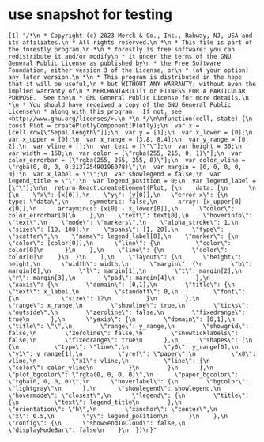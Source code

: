 # use snapshot for testing

    [1] "/*\n * Copyright (c) 2023 Merck & Co., Inc., Rahway, NJ, USA and its affiliates.\n * All rights reserved.\n *\n * This file is part of the forestly program.\n *\n * forestly is free software: you can redistribute it and/or modify\n * it under the terms of the GNU General Public License as published by\n * the Free Software Foundation, either version 3 of the License, or\n * (at your option) any later version.\n *\n * This program is distributed in the hope that it will be useful,\n * but WITHOUT ANY WARRANTY; without even the implied warranty of\n * MERCHANTABILITY or FITNESS FOR A PARTICULAR PURPOSE.  See the\n * GNU General Public License for more details.\n *\n * You should have received a copy of the GNU General Public License\n * along with this program.  If not, see <http://www.gnu.org/licenses/>.\n *\n */\n\nfunction(cell, state) {\n  const Plot = createPlotlyComponent(Plotly);\n  var x = [cell.row[\"Sepal.Length\"]];\n  var y = [1];\n  var x_lower = [0];\n  var x_upper = [0];\n  var x_range = [3.8, 8.4];\n  var y_range = [0, 2];\n  var vline = [];\n  var text = [\"\"];\n  var height = 30;\n  var width = 150;\n  var color = [\"rgba(255, 215, 0, 1)\"];\n  var color_errorbar = [\"rgba(255, 255, 255, 0)\"];\n  var color_vline = \"rgba(0, 0, 0, 0.313725490196078)\";\n  var margin = [0, 0, 0, 0, 0];\n  var x_label = \"\";\n  var showlegend = false;\n  var legend_title = \"\";\n  var legend_position = 0;\n  var legend_label = [\"\"];\n\n  return React.createElement(Plot, {\n    data: [\n      \n  {\n    \"x\": [x[0]],\n    \"y\": [y[0]],\n   \"error_x\": {\n      type: \"data\",\n      symmetric: false,\n      array: [x_upper[0] - x[0]],\n      arrayminus: [x[0] - x_lower[0]],\n      \"color\": color_errorbar[0]\n    },\n    \"text\": text[0],\n    \"hoverinfo\": \"text\",\n    \"mode\": \"markers\",\n    \"alpha_stroke\": 1,\n    \"sizes\": [10, 100],\n    \"spans\": [1, 20],\n    \"type\": \"scatter\",\n    \"name\": legend_label[0],\n    \"marker\": {\n      \"color\": [color[0]],\n      \"line\": {\n          \"color\": color[0]\n      }\n    },\n    \"line\": {\n        \"color\": color[0]\n    }\n  }\n    ],\n    \"layout\": {\n      \"height\": height,\n      \"width\": width,\n      \"margin\": {\n        \"b\": margin[0],\n        \"l\": margin[1],\n        \"t\": margin[2],\n        \"r\": margin[3],\n        \"pad\": margin[4]\n      },\n      \"xaxis\": {\n        \"domain\": [0,1],\n        \"title\": {\n          \"text\": x_label,\n          \"standoff\": 0,\n          \"font\": {\n            \"size\": 12\n          }\n        },\n        \"range\": x_range,\n        \"showline\": true,\n        \"ticks\": \"outside\",\n        \"zeroline\": false,\n        \"fixedrange\": true\n      },\n      \"yaxis\": {\n        \"domain\": [0,1],\n        \"title\": \"\",\n        \"range\": y_range,\n        \"showgrid\": false,\n        \"zeroline\": false,\n        \"showticklabels\": false,\n        \"fixedrange\": true\n      },\n      \"shapes\": [\n        {\n          \"type\": \"line\",\n          \"y0\": y_range[0],\n          \"y1\": y_range[1],\n          \"yref\": \"paper\",\n          \"x0\": vline,\n          \"x1\": vline,\n          \"line\": {\n            \"color\": color_vline\n          }\n        }\n      ],\n      \"plot_bgcolor\": \"rgba(0, 0, 0, 0)\",\n      \"paper_bgcolor\": \"rgba(0, 0, 0, 0)\",\n      \"hoverlabel\": {\n        \"bgcolor\": \"lightgray\"\n      },\n      \"showlegend\": showlegend,\n      \"hovermode\": \"closest\",\n      \"legend\": {\n        \"title\": {\n          \"text\": legend_title\n        },\n        \"orientation\": \"h\",\n        \"xanchor\": \"center\",\n        \"x\": 0.5,\n        \"y\": legend_position\n      }\n    },\n    \"config\": {\n      \"showSendToCloud\": false,\n      \"displayModeBar\": false\n    }\n  })\n}"

